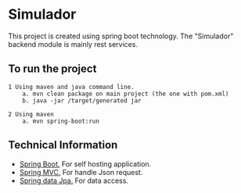 Simulador
=========
This project is created using spring boot technology. The "Simulador" backend module is mainly rest services.

To run the project
------------------

    1 Using maven and java command line.
        a. mvn clean package on main project (the one with pom.xml)
        b. java -jar /target/generated jar

    2 Using maven
        a. mvn spring-boot:run

Technical Information
---------------------
* [Spring Boot.](http://projects.spring.io/spring-boot/) For self hosting application.
* [Spring MVC.](http://docs.spring.io/spring/docs/current/spring-framework-reference/html/mvc.html) For handle Json request. 
* [Spring data Jpa.](http://projects.spring.io/spring-data-jpa/) For data access.
